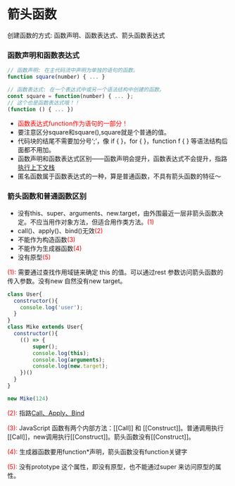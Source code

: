 # 箭头函数
创建函数的方式: 函数声明、函数表达式、箭头函数表达式
### 函数声明和函数表达式
```js
// 函数声明: 在主代码流中声明为单独的语句的函数。
function square(number) { ... }

// 函数表达式: 在一个表达式中或另一个语法结构中创建的函数。
const square = function(number) { ... };
// 这个也是函数表达式哦！！
(function () { ... })
```
- <font color=red>函数表达式function作为语句的一部分！</font>
- 要注意区分square和square(),square就是个普通的值。
- 代码块的结尾不需要加分号‘;’，像 if { }，for { }，function f { } 等语法结构后面都不用加。
- 函数声明和函数表达式区别——函数声明会提升，函数表达式不会提升，指路[执行上下文栈](base/javascript/ecStack.md)
- 匿名函数属于函数表达式的一种，算是普通函数，不具有箭头函数的特征～

### 箭头函数和普通函数区别

- 没有this、super、arguments、new.target，由外围最近一层非箭头函数决定。不应当用作对象方法，但适合用作类方法。<font color=red>(1)</font>
- call()、apply()、bind()无效<font color=red>(2)</font>
- 不能作为构造函数<font color=red>(3)</font>
- 不能作为生成器函数<font color=red>(4)</font>
- 没有原型<font color=red>(5)</font>


<font color=red>(1): </font>需要通过查找作用域链来确定 this 的值。可以通过rest 参数访问箭头函数的传入参数。没有new 自然没有new target。

```js
class User{
  constructor(){
    console.log('user');
  }
}
class Mike extends User{
  constructor(){
    (() => {
        super();
        console.log(this);
        console.log(arguments);
        console.log(new.target);
    })()
  }
}

new Mike(124)
```
<font color=red>(2): </font>指路[Call、Apply、Bind](base/codeWriting/call-apply-bind.md)

<font color=red>(3): </font>JavaScript 函数有两个内部方法：\[\[Call]] 和 \[\[Construct]]。普通调用执行\[\[Call]]，new调用执行\[\[Construct]]。箭头函数没有\[\[Construct]]。

<font color=red>(4): </font>生成器函数要用function*声明，箭头函数没有function关键字

<font color=red>(5): </font>没有prototype 这个属性，即没有原型，也不能通过super 来访问原型的属性。
